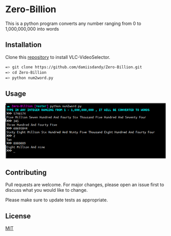 # Zero-Billion

This is a python program converts any number ranging from 0 to 1,000,000,000 into words

## Installation

Clone this [repository](https://github.com/damiisdandy/Zero-Billion.git) to install VLC-VideoSelector.

```bash
=> git clone https://github.com/damiisdandy/Zero-Billion.git
=> cd Zero-Billion
=> python num2word.py
```

## Usage
![GitHub image](/README-img/image.png)

## Contributing
Pull requests are welcome. For major changes, please open an issue first to discuss what you would like to change.

Please make sure to update tests as appropriate.

## License
[MIT](https://choosealicense.com/licenses/mit/)
